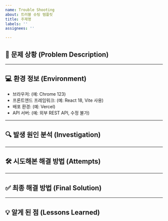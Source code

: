 ```yaml
---
name: Trouble Shooting
about: 트러블 슈팅 템플릿
title: 주제명
labels: ''
assignees: ''

---
```


## 🐞 문제 상황 (Problem Description)
<!-- 
무엇이 문제였는지를 명확하게 설명해주세요. 
가능하면 스크린샷, 콘솔 에러, 동작 영상 등도 첨부해주세요. 
예: 버튼 클릭 시 아무 동작 없음, 콘솔에 500 에러 발생 등 
-->

---

## 💻 환경 정보 (Environment)
<!-- 
문제가 발생한 환경 정보를 적어주세요.
해당 정보를 기반으로 같은 환경에서 재현할 수 있습니다.
비워도 괜찮습니다.
-->

- 브라우저: (예: Chrome 123)
- 프론트엔드 프레임워크: (예: React 18, Vite 사용)
- 배포 환경: (예: Vercel)
- API 서버: (예: 외부 REST API, 수정 불가)

---

## 🔍 발생 원인 분석 (Investigation)
<!-- 
문제의 원인을 어떻게 추적했는지, 의심했던 부분과 실제 원인을 기록해주세요.
콘솔 로그, 브레이크포인트, 조건 테스트 등 어떤 방법을 사용했는지도 좋습니다. 
-->

---

## 🛠 시도해본 해결 방법 (Attempts)
<!-- 
시도했던 해결 방법과 결과를 간단히 남겨주세요.
이모지를 활용하면 상태를 한눈에 파악하기 좋습니다.

✅ 성공  
❌ 실패  
⚠ 정확한 결과 판단 어려움 
-->

---

## ✅ 최종 해결 방법 (Final Solution)
<!-- 
문제를 어떻게 해결했는지를 명확하게 작성해주세요. 
해결한 코드 일부나 설정 변경 내용이 있다면 포함해도 좋습니다.
팀원들이 동일한 이슈를 겪었을 때 참고할 수 있도록 정리해주세요.
-->

---

## 💡 알게 된 점 (Lessons Learned)
<!-- 
이번 문제를 통해 새롭게 알게 된 점, 문서화하고 싶은 포인트,
앞으로 같은 문제가 발생하지 않도록 하기 위한 교훈 등을 작성해주세요. 
TIL와 연관된다면 넘버로 링크 해주셔도 좋습니다.
-->
